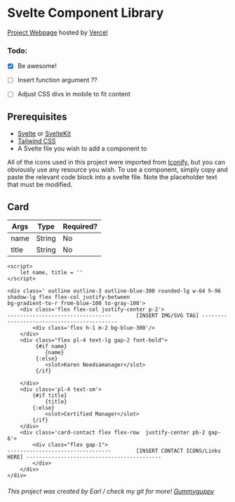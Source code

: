 # Svelte Component Library #

[Project Webpage](https://svelte-component-library-alpha.vercel.app/) hosted by [Vercel](https://vercel.com/)

### Todo: ###

- [x] Be awesome!
- [ ] Insert function argument ??
- [ ] Adjust CSS divs in mobile to fit content



## Prerequisites 

- [Svelte](https://svelte.dev/) or [SvelteKit](https://kit.svelte.dev/)
- [Tailwind CSS](https://tailwindcss.com/)
- A Svelte file you wish to add a component to

All of the icons used in this project were imported from [Iconify](https://iconify.design/), but you can obviously use any resource you wish. 
To use a component, simply copy and paste the relevant code block into a svelte file. Note the placeholder text that must be modified.

## Card

Args | Type | Required?
--- | --- | ---
name | String | No
title | String | No


```
<script>
    let name, title = ''
</script>

<div class=' outline outline-3 outline-blue-300 rounded-lg w-64 h-96 shadow-lg flex flex-col justify-between
bg-gradient-to-r from-blue-100 to-gray-100'>
    <div class='flex flex-col justify-center p-2'>
---------------------------------        [INSERT IMG/SVG TAG] -------------------------------------------
        <div class='flex h-1 m-2 bg-blue-300'/>
    </div>
    <div class="flex pl-4 text-lg gap-2 font-bold">
         {#if name}
            {name}
         {:else}
            <slot>Karen Needsamanager</slot>
         {/if}
        
    </div>
    <div class='pl-4 text-sm'>
        {#if title}
            {title}
        {:else}
            <slot>Certified Manager</slot>
        {/if}
    </div>
    <div class='card-contact flex flex-row  justify-center pb-2 gap-6'>
        <div class="flex gap-1">
---------------------------------        [INSERT CONTACT ICONS/Links HERE] -------------------------------------------
        </div>
    </div>
</div>

```

###### This project was created by Earl / check my git for more! [Gummyguppy](https://github.com/gummyguppy) ######
